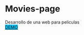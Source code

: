 # Movies-page
Desarrollo de una web para peliculas
<br/>
<a href="https://movies-page-vite.vercel.app/" target="_blank" style="background: #00C5FF">DEMO</a>
